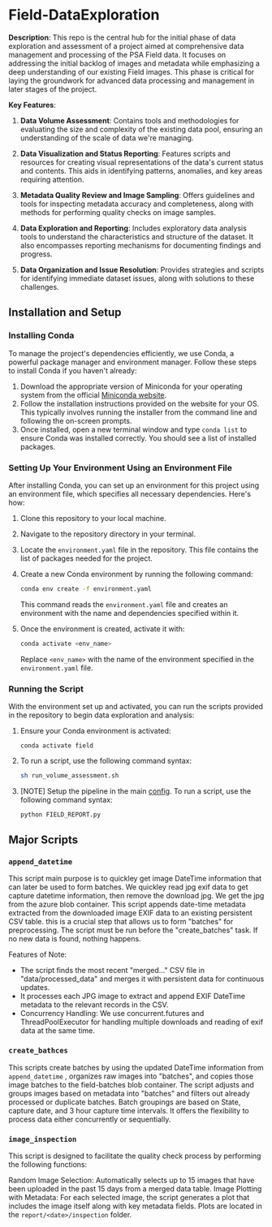 # Field-DataExploration

**Description**:
This repo is the central hub for the initial phase of data exploration and assessment of a project aimed at comprehensive data management and processing of the PSA Field data. It focuses on addressing the initial backlog of images and metadata while emphasizing a deep understanding of our existing Field images. This phase is critical for laying the groundwork for advanced data processing and management in later stages of the project.

**Key Features**:

1. **Data Volume Assessment**: Contains tools and methodologies for evaluating the size and complexity of the existing data pool, ensuring an understanding of the scale of data we're managing.

2. **Data Visualization and Status Reporting**: Features scripts and resources for creating visual representations of the data's current status and contents. This aids in identifying patterns, anomalies, and key areas requiring attention.

3. **Metadata Quality Review and Image Sampling**: Offers guidelines and tools for inspecting metadata accuracy and completeness, along with methods for performing quality checks on image samples.

4. **Data Exploration and Reporting**: Includes exploratory data analysis tools to understand the characteristics and structure of the dataset. It also encompasses reporting mechanisms for documenting findings and progress.

5. **Data Organization and Issue Resolution**: Provides strategies and scripts for identifying immediate dataset issues, along with solutions to these challenges.

## Installation and Setup

### Installing Conda
To manage the project's dependencies efficiently, we use Conda, a powerful package manager and environment manager. Follow these steps to install Conda if you haven't already:

1. Download the appropriate version of Miniconda for your operating system from the official [Miniconda website](https://docs.anaconda.com/free/miniconda/).
2. Follow the installation instructions provided on the website for your OS. This typically involves running the installer from the command line and following the on-screen prompts.
3. Once installed, open a new terminal window and type `conda list` to ensure Conda was installed correctly. You should see a list of installed packages.


### Setting Up Your Environment Using an Environment File
After installing Conda, you can set up an environment for this project using an environment file, which specifies all necessary dependencies. Here's how:

1. Clone this repository to your local machine.
2. Navigate to the repository directory in your terminal.
3. Locate the `environment.yaml` file in the repository. This file contains the list of packages needed for the project.
4. Create a new Conda environment by running the following command:
   ```bash
   conda env create -f environment.yaml
   ```
   This command reads the `environment.yaml` file and creates an environment with the name and dependencies specified within it.

5. Once the environment is created, activate it with:
   ```bash
   conda activate <env_name>
   ```
   Replace `<env_name>` with the name of the environment specified in the `environment.yaml` file.


### Running the Script
With the environment set up and activated, you can run the scripts provided in the repository to begin data exploration and analysis:

1. Ensure your Conda environment is activated:
   ```
   conda activate field
   ```
2. To run a script, use the following command syntax:
   ```bash
   sh run_volume_assessment.sh
   ```
3. [NOTE] Setup the pipeline in the main [config](conf/config.yaml#L11). To run a script, use the following command syntax:
   ```bash
   python FIELD_REPORT.py
   ```

## Major Scripts

### `append_datetime`
This script main purpose is to quickley get image DateTime information that can later be used to form batches. We quickley read jpg exif data to get capture datetime information, then remove the download jpg. We get the jpg from the azure blob container. This script appends date-time metadata extracted from the downloaded image EXIF data to an existing persistent CSV table. this is a crucial step that allows us to form "batches" for preprocessing. The script must be run before the "create_batches" task. If no new data is found, nothing happens. 

Features of Note:
   - The script finds the most recent "merged..." CSV file in "data/processed_data" and merges it with persistent data for continuous updates.
   - It processes each JPG image to extract and append EXIF DateTime metadata to the relevant records in the CSV.
   - Concurrency Handling: We use concurrent.futures and ThreadPoolExecutor for handling multiple downloads and reading of exif data at the same time.

### `create_bathces`
This scripts create batches by using the updated DateTime information from `append_datetime` , organizes raw images into "batches", and copies those image batches to the field-batches blob container. The script adjusts and groups images based on metadata into "batches" and filters out already processed or duplicate batches. Batch groupings are based on State, capture date, and 3 hour capture time intervals. It offers the flexibility to process data either concurrently or sequentially.
### `image_inspection`

This script is designed to facilitate the quality check process by performing the following functions:

Random Image Selection: Automatically selects up to 15 images that have been uploaded in the past 15 days from a merged data table.
Image Plotting with Metadata: For each selected image, the script generates a plot that includes the image itself along with key metadata fields. Plots are located in the `report/<date>/inspection` folder.